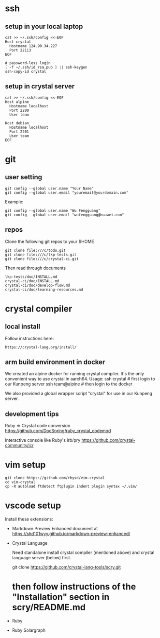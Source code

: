 # ssh

## setup in your local laptop

	cat >> ~/.ssh/config <<-EOF
	Host crystal
	  Hostname 124.90.34.227
	  Port 22113
	EOF

	# password-less login
	[ -f ~/.ssh/id_rsa.pub ] || ssh-keygen
	ssh-copy-id crystal

## setup in crystal server

	cat >> ~/.ssh/config <<-EOF
	Host alpine
	  Hostname localhost
	  Port 2200
	  User team

	Host debian
	  Hostname localhost
	  Port 2201
	  User team
	EOF

# git

## user setting

	git config --global user.name "Your Name"
	git config --global user.email "youremail@yourdomain.com"

Example:

	git config --global user.name "Wu Fengguang"
	git config --global user.email "wufengguang@huawei.com"

## repos

Clone the following git repos to your $HOME

	git clone file:///c/todo.git
	git clone file:///c/lkp-tests.git
	git clone file:///c/crystal-ci.git

Then read through documents

	lkp-tests/doc/INSTALL.md
	crystal-ci/doc/INSTALL.md
	crystal-ci/doc/develop-flow.md
	crystal-ci/doc/learning-resources.md

# crystal compiler
 
## local install

Follow instructions here:

	https://crystal-lang.org/install/

## arm build environment in docker

We created an alpine docker for running crystal compiler.
It's the only convenient way to use crystal in aarch64.
Usage:
	ssh crystal      # first login to our Kunpeng server
	ssh team@alpine  # then login to the docker

We also provided a global wrapper script "crystal" for use
in our Kunpeng server.

## development tips

Ruby => Crystal code conversion
https://github.com/DocSpring/ruby_crystal_codemod

Interactive console like Ruby's irb/pry
https://github.com/crystal-community/icr

# vim setup

	git clone https://github.com/rhysd/vim-crystal
	cd vim-crystal
	cp -R autoload ftdetect ftplugin indent plugin syntax ~/.vim/

# vscode setup

Install these extensions:

- Markdown Preview Enhanced
  document at https://shd101wyy.github.io/markdown-preview-enhanced/

- Crystal Language

	Need standalone install crystal compiler (mentioned above) and
	crystal language server (below) first.

	git clone https://github.com/crystal-lang-tools/scry.git
	# then follow instructions of the "Installation" section in scry/README.md

- Ruby

- Ruby Solargraph
